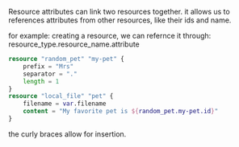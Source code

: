 
Resource attributes can link two resources together.
it allows us to references attributes from other resources, like their ids and name.

for example:
creating a resource, we can refernce it through:
resource_type.resource_name.attribute
```tf
resource "random_pet" "my-pet" {
	prefix = "Mrs"
	separator = "."
	length = 1
}
resource "local_file" "pet" {
	filename = var.filename
	content = "My favorite pet is ${random_pet.my-pet.id}"
}
```
the curly braces allow for insertion.

